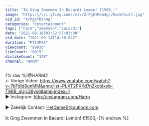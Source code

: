 ```yaml
---
title: "Ik Ging Zwemmen In Bacardi Lemon! €1500,-"
image: "https:\/\/i.ytimg.com\/vi\/XrPgkYMzn4g\/hqdefault.jpg"
vid_id: "XrPgkYMzn4g"
categories: "Entertainment"
tags: ["harm","zwemmen","bacardi"]
date: "2021-09-16T03:52:57+03:00"
vid_date: "2021-09-14T14:30:04Z"
duration: "PT14M4S"
viewcount: "89938"
likeCount: "8815"
dislikeCount: "128"
channel: "HARM"
---
```

{% raw %}@HARM2 <br />← Vorige Video: <a rel="nofollow" target="blank" href="https://www.youtube.com/watch?v=7bTdId8unMM&amp;list=PLXT2PKKd7nZkobIxyb-T98B_qUjc38ysg&amp;index=1">https://www.youtube.com/watch?v=7bTdId8unMM&amp;list=PLXT2PKKd7nZkobIxyb-T98B_qUjc38ysg&amp;index=1</a><br />► Instagram: <a rel="nofollow" target="blank" href="http://instagram.com/Harm">http://instagram.com/Harm</a><br /><br />► Zakelijk Contact: HetGameS@outlook.com<br /><br />Ik Ging Zwemmen In Bacardi Lemon! €1500,-{% endraw %}
